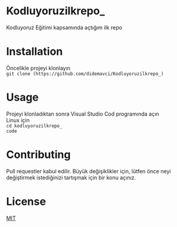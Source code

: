 # Kodluyoruzilkrepo_
Kodluyoruz Eğitimi kapsamında açtığım ilk repo

# Installation
Öncelikle projeyi klonlayın
<br>
`git clone (https://github.com/didemavci/Kodluyoruzilkrepo_)`

# Usage
Projeyi klonladıktan sonra Visual Studio Cod programında açın
<br>
Linux için
<br>
`cd kodluyoruzilkrepo_`
<br>
`code`
<br>
# Contributing
Pull requestler kabul edilir. Büyük değişiklikler için, lütfen önce neyi değiştirmek istediğinizi tartışmak için bir konu açınız.
<br>
# License

<a href="https://choosealicense.com/licenses/mit/" >MIT</a>
